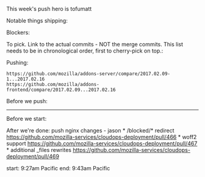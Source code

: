 This week's push hero is tofumatt

Notable things shipping:


Blockers:


To pick.  Link to the actual commits - NOT the merge commits.  This list needs
to be in chronological order, first to cherry-pick on top.:


Pushing:

    https://github.com/mozilla/addons-server/compare/2017.02.09-1...2017.02.16
    https://github.com/mozilla/addons-frontend/compare/2017.02.09...2017.02.16


Before we push:

-------------------------------------------------------------------------------
Before we start:


After we're done:
    push nginx changes - jason
    * /blocked/*  redirect  https://github.com/mozilla-services/cloudops-deployment/pull/466
    * woff2 support https://github.com/mozilla-services/cloudops-deployment/pull/467
    * additional _files rewrites https://github.com/mozilla-services/cloudops-deployment/pull/469


start: 9:27am Pacific
end: 9:43am Pacific
